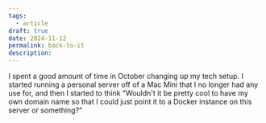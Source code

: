 ```yaml
---
tags:
  - article
draft: true
date: 2024-11-12
permalink: back-to-it
description:
---
```

I spent a good amount of time in October changing up my tech setup. I started running a personal server off of a Mac Mini that I no longer had any use for, and then I started to think "Wouldn't it be pretty cool to have my own domain name so that I could just point it to a Docker instance on this server or something?"